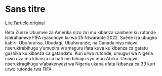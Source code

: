 # Sans titre

[Lire l’article original](https://lemandat.org/kir/blog/2022/04/03/abakenyezi-abanyamerika-nibo-baza-imbere-ku-rutonde-rwa-fifa/)

Reta Zunze Ubumwe za Amerika nizo ziri mu kibanza cambere ku rutonde ishirahamwe FIFA ryasohoye ku wa 25 Ntwarante 2022. Suède iza ubugira kabiri. Ubufaransa, Ubudagi, Ubuhorande, na Canada niyo migwi nserukirabihugu y’umupira w’amaguru ifata kuva ku kibanza ca gatatu gushika ku kibanza ca gatandatu. Kuri urwo rutonde, umugwi wa Nigeria niwo uza mu kibanza ca hafi mu bihugu vyo muri Afrika. Umugwi nserukiragihugu w’abakenyezi wa Nigeria ukaba ufata ikibanza ca 39 kuri urwo rutonde rwa FIFA.